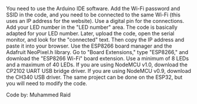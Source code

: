 You need to use the Arduino IDE software.
Add the Wi-Fi password and SSID in the code, and you need to be connected to the same Wi-Fi (this uses an IP address for the website).
Use a digital pin for the connections.
Add your LED number in the "LED number" area. The code is basically adapted for your LED number.
Later, upload the code, open the serial monitor, and look for the "connected" text. Then copy the IP address and paste it into your browser.
Use the ESP8266 board manager and the Adafruit NeoPixel.h library. Go to "Board Extensions," type "ESP8266," and download the "ESP8266 Wi-Fi" board extension.
Use a minimum of 8 LEDs and a maximum of 40 LEDs.
If you are using NodeMCU v1.0, download the CP2102 UART USB bridge driver.
If you are using NodeMCU v0.9, download the CH340 USB driver.
The same project can be done on the ESP32, but you will need to modify the code.

Code by: Muhammed Raid
